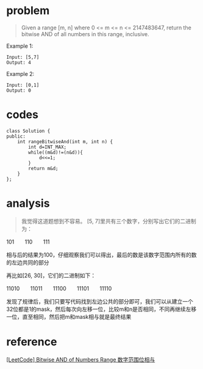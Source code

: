 # problem
>Given a range [m, n] where 0 <= m <= n <= 2147483647, return the bitwise AND of all numbers in this range, inclusive.

Example 1:
```
Input: [5,7]
Output: 4
```
Example 2:
```
Input: [0,1]
Output: 0
```

# codes
```
class Solution {
public:
    int rangeBitwiseAnd(int m, int n) {
        int d=INT_MAX;
        while((m&d)!=(n&d)){
            d<<=1;
        }
        return m&d;
    }
};
```

# analysis
>我觉得这道题想到不容易。
[5, 7]里共有三个数字，分别写出它们的二进制为：

101　　110　　111

相与后的结果为100，仔细观察我们可以得出，最后的数是该数字范围内所有的数的左边共同的部分

再比如[26, 30]，它们的二进制如下：

11010　　11011　　11100　　11101　　11110

发现了规律后，我们只要写代码找到左边公共的部分即可，我们可以从建立一个32位都是1的mask，然后每次向左移一位，比较m和n是否相同，不同再继续左移一位，直至相同，然后把m和mask相与就是最终结果
# reference
[[LeetCode] Bitwise AND of Numbers Range 数字范围位相与][1]


[1]: http://www.cnblogs.com/grandyang/p/4431646.html